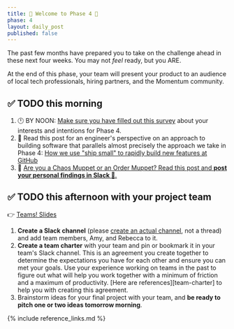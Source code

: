 ```yaml
---
title: 👾 Welcome to Phase 4 👾
phase: 4
layout: daily_post
published: false
---
```


The past few months have prepared you to take on the challenge ahead in these next four weeks. You may not _feel_ ready, but you ARE.

At the end of this phase, your team will present your product to an audience of local tech professionals, hiring partners, and the Momentum community.

## ✅ TODO this morning

1. 🕛 BY NOON: [Make sure you have filled out this survey](https://forms.gle/8rFDYT9z3Q3BDEfF7) about your interests and intentions for Phase 4.
2. 🌟 Read this post for an engineer's perspective on an approach to building software that parallels almost precisely the approach we take in Phase 4: [How we use "ship small" to rapidly build new features at GitHub](https://dev.to/mscccc/how-we-use-ship-small-to-rapidly-build-new-features-at-github-5cl9)
3. 💜 [Are you a Chaos Muppet or an Order Muppet? Read this post and **post your personal findings in Slack 👀**.](https://slate.com/human-interest/2012/06/chaos-theory.html)

## ✅ TODO this afternoon with your project team

👉 [Teams! Slides](https://drive.google.com/file/d/1WlER0qDJ1kfFagEYZFkAXGIRNtFfuU8z/view?usp=sharing)

1. **Create a Slack channel** (please [create an actual channel](https://slack.com/help/articles/201402297-Create-a-channel), not a thread) and add team members, Amy, and Rebecca to it.
2. **Create a team charter** with your team and pin or bookmark it in your team's Slack channel. This is an agreement you create together to determine the expectations you have for each other and ensure you can met your goals. Use your experience working on teams in the past to figure out what will help you work together with a minimum of friction and a maximum of productivity. [Here are references][team-charter] to help you with creating this agreement.
3. Brainstorm ideas for your final project with your team, and **be ready to pitch one or two ideas tomorrow morning**.

{% include reference_links.md %}
